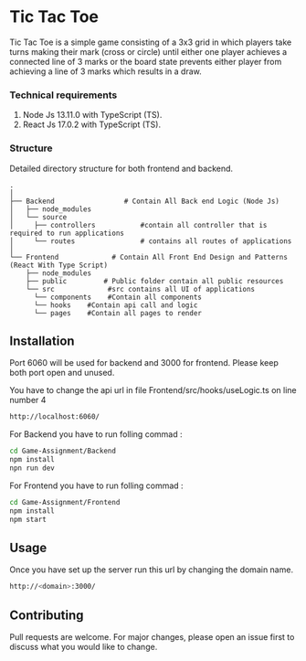 # Tic Tac Toe

Tic Tac Toe is a simple game consisting of a 3x3 grid in which players take turns making their mark (cross or circle) until either one player achieves a connected line of 3 marks or the board state prevents either player from achieving a line of 3 marks which results in a draw.

###  Technical requirements
1. Node Js 13.11.0 with TypeScript (TS).
2. React Js 17.0.2 with TypeScript (TS).


### Structure

Detailed directory structure for both frontend and backend.

    .
    │
    ├── Backend                 # Contain All Back end Logic (Node Js)
    │   ├── node_modules          
    │   └── source         
    │     ├── controllers           #contain all controller that is required to run applications
    │     └── routes                # contains all routes of applications
    │ 
    └── Frontend             # Contain All Front End Design and Patterns (React With Type Script)
        ├── node_modules         
        ├── public         # Public folder contain all public resources
        └── src             #src contains all UI of applications
          └── components    #Contain all components
          └── hooks    #Contain api call and logic
          └── pages    #Contain all pages to render




## Installation
Port 6060 will be used for backend and 3000 for frontend. Please keep both port open and unused.

You have to change the api url in file Frontend/src/hooks/useLogic.ts on line number 4

```bash
http://localhost:6060/
```
For Backend you have to run folling commad : 

```bash
cd Game-Assignment/Backend
npm install 
npn run dev
```
For Frontend you have to run folling commad : 

```bash
cd Game-Assignment/Frontend
npm install 
npm start
```

## Usage

Once you have set up the server run this url by changing the domain name.

```bash
http://<domain>:3000/
```

## Contributing
Pull requests are welcome. For major changes, please open an issue first to discuss what you would like to change.
